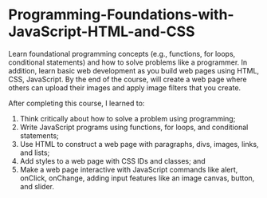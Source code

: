 # Programming-Foundations-with-JavaScript-HTML-and-CSS
Learn foundational programming concepts (e.g., functions, for loops, conditional statements) and how to solve problems like a programmer. In addition, learn basic web development as you build web pages using HTML, CSS, JavaScript. By the end of the course, will create a web page where others can upload their images and apply image filters that you create.

After completing this course, I learned to:
1. Think critically about how to solve a problem using programming;
2. Write JavaScript programs using functions, for loops, and conditional statements;
3. Use HTML to construct a web page with paragraphs, divs, images, links, and lists;
4. Add styles to a web page with CSS IDs and classes; and
5. Make a web page interactive with JavaScript commands like alert, onClick, onChange, adding input features like an image canvas, button, and slider.
